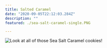 ```yaml
---
title: Salted Caramel
date: "2020-09-05T22:12:03.284Z"
description: ""
featured: ./sea-salt-caramel-single.PNG

---
```


![Look at all of those Sea Salt Caramel cookies!](./plate.JPG)